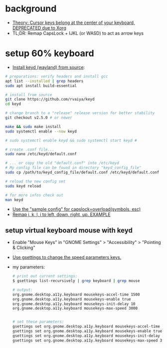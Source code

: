 # background

- [Theory: Cursor keys belong at the center of your keyboard, DEPRECATED due to Xorg](https://tonsky.me/blog/cursor-keys/)
- TL;DR: Remap CapsLock + IJKL (or WASD) to act as arrow keys

# setup 60% keyboard

- [Install keyd (wayland) from source](https://github.com/rvaiya/keyd):

``` bash
# preparations: verify headers and install gcc
apt list --installed | grep headers
sudo apt install build-essential

# install from source
git clone https://github.com/rvaiya/keyd
cd keyd

# change branch to a "release" release version for better stability
git checkout v2.5.0 # or newer

make && sudo make install
sudo systemctl enable --now keyd

# sudo systemctl enable keyd && sudo systemctl start keyd # 

# create .conf file...
sudo nano /etc/keyd/default.conf

# ... or copy the old "default.conf" into /etc/keyd
# My config file can be found in directory "keyd_config_file"
sudo cp /path/to/keyd_config_file/default.conf /etc/keyd/default.conf

# reload the new config set
sudo keyd reload

# for more infos check out
man keyd
```

- [Use the "sample config" for capslock=overload(symbols, esc)](https://github.com/rvaiya/keyd)
- [Remap j, k, l, i to left, down, right, up. EXAMPLE](https://foosel.net/til/how-to-remap-keys-under-linux-and-wayland/)

## setup virtual keyboard mouse with keyd
- Enable "Mouse Keys" in "GNOME Settings" > "Accessibility" > "Pointing & Clicking"
- [Use gsettings to change the speed parameters keys.](https://askubuntu.com/questions/195000/mouse-arrow-moving-slowly-using-keyboard-keys/1234995#1234995)
- my parameters:

    ``` bash
    # print out current settings:
    $ gsettings list-recursively | grep keyboard | grep mouse

    # output:
    org.gnome.desktop.a11y.keyboard mousekeys-accel-time 1500
    org.gnome.desktop.a11y.keyboard mousekeys-enable true
    org.gnome.desktop.a11y.keyboard mousekeys-init-delay 10
    org.gnome.desktop.a11y.keyboard mousekeys-max-speed 3000

    
    # set these parameters:
    gsettings set org.gnome.desktop.a11y.keyboard mousekeys-accel-time 1500
    gsettings set org.gnome.desktop.a11y.keyboard mousekeys-enable true
    gsettings set org.gnome.desktop.a11y.keyboard mousekeys-init-delay 10
    gsettings set org.gnome.desktop.a11y.keyboard mousekeys-max-speed 3000
    ```



    
